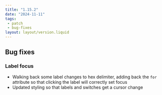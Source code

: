 ```yaml
---
title: "1.15.2"
date: "2024-11-11"
tags: 
 - patch
 - bug-fixes
layout: layout/version.liquid
---
```

## Bug fixes
### Label focus
- Walking back some label changes to hex delimiter, adding back the `for` attribute so that clicking the label will correctly set focus
- Updated styling so that labels and switches get a cursor change